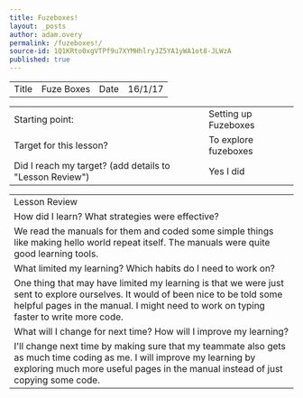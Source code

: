```yaml
---
title: Fuzeboxes!
layout: _posts
author: adam.overy
permalink: /fuzeboxes!/
source-id: 1Q1KRto0xgVTPf9u7XYMHhlryJZ5YA1yWA1ot8-JLWzA
published: true
---
```

<table>
  <tr>
    <td>Title</td>
    <td>Fuze Boxes</td>
    <td>Date</td>
    <td>16/1/17</td>
  </tr>
</table>


<table>
  <tr>
    <td>Starting point:</td>
    <td>Setting up Fuzeboxes</td>
  </tr>
  <tr>
    <td>Target for this lesson?</td>
    <td>To explore fuzeboxes</td>
  </tr>
  <tr>
    <td>Did I reach my target? 
(add details to "Lesson Review")</td>
    <td> Yes I did</td>
  </tr>
</table>


<table>
  <tr>
    <td>Lesson Review</td>
  </tr>
  <tr>
    <td>How did I learn? What strategies were effective? </td>
  </tr>
  <tr>
    <td>We read the manuals for them and coded some simple things like making hello world repeat itself. The manuals were quite good learning tools.</td>
  </tr>
  <tr>
    <td>What limited my learning? Which habits do I need to work on? </td>
  </tr>
  <tr>
    <td>One thing that may have limited my learning is that we were just sent to explore ourselves. It would of been nice to be told some helpful pages in the manual. I might need to work on typing faster to write more code.</td>
  </tr>
  <tr>
    <td>What will I change for next time? How will I improve my learning?</td>
  </tr>
  <tr>
    <td>I'll change next time by making sure that my teammate also gets as much time coding as me.
I will improve my learning by exploring much more useful pages in the manual instead of just copying some code.</td>
  </tr>
</table>


